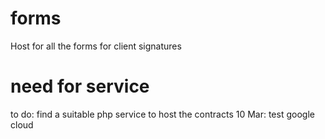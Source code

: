 # forms
Host for all the forms for client signatures

# need for service
to do: find a suitable php service to host the contracts
10 Mar: test google cloud
